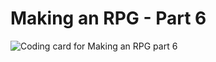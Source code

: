 # Making an RPG - Part 6

![Coding card for Making an RPG part 6](/static/coding-cards/14-rpg-part-6.jpg)
